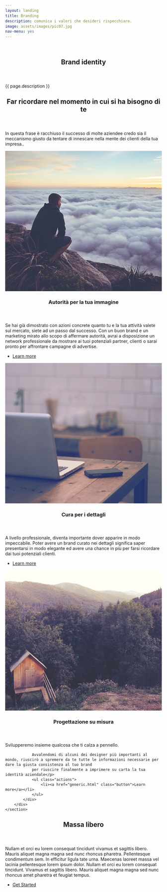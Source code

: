 ```yaml
---
layout: landing
title: Branding
description: comunica i valori che desideri rispecchiare.
image: assets/images/pic07.jpg
nav-menu: yes
---
```


<!-- Banner -->
<!-- Note: The "styleN" class below should match that of the header element. -->
<section id="banner" class="style5">
	<div class="inner">
		<span class="image">
			<img src="{{ site.baseurl }}/{{ page.image }}" alt="" />
		</span>
		<header class="major">
			<h1>Brand identity</h1>
		</header>
		<div class="content">
			<p>{{ page.description }}</p>
		</div>
	</div>
</section>

<!-- Main -->
<div id="main">

<!-- One -->
<section id="one">
	<div class="inner">
		<header class="major">
			<h2>Far ricordare nel momento in cui si ha bisogno di te</h2>
		</header>
		<p>In questa frase è racchiuso il successo di molte aziendee credo sia il meccanismo giusto da tentare di innescare nella mente dei clienti della tua impresa..</p>
	</div>
</section>

<!-- Two -->
<section id="two" class="spotlights">
	<section>
		<a href="generic.html" class="image">
			<img src="assets/images/pic08.jpg" alt="" data-position="center center" />
		</a>
		<div class="content">
			<div class="inner">
				<header class="major">
					<h3>Autorit&agrave; per la tua immagine</h3>
				</header>
				<p>Se hai già dimostrato con azioni concrete quanto tu e la tua attività valete sul mercato, siete ad un passo dal successo.
				Con un buon brand e un marketing mirato allo scopo di affermare autorità, avrai a disposizione un network professionale da mostrare ai tuoi potenziali partner, clienti o sarai pronto per affrontare campagne di advertise.</p>
				<ul class="actions">
					<li><a href="generic.html" class="button">Learn more</a></li>
				</ul>
			</div>
		</div>
	</section>
	<section>
		<a href="generic.html" class="image">
			<img src="assets/images/pic09.jpg" alt="" data-position="top center" />
		</a>
		<div class="content">
			<div class="inner">
				<header class="major">
					<h3>Cura per i dettagli</h3>
				</header>
				<p>A livello professionale, diventa importante dover apparire in modo impeccabile.
				Poter avere un brand curato nei dettagli significa saper presentarsi in modo elegante ed avere una chance in più per farsi ricordare dai tuoi potenziali clienti.</p>
				<ul class="actions">
					<li><a href="generic.html" class="button">Learn more</a></li>
				</ul>
			</div>
		</div>
	</section>
	<section>
		<a href="generic.html" class="image">
			<img src="assets/images/pic10.jpg" alt="" data-position="25% 25%" />
		</a>
		<div class="content">
			<div class="inner">
				<header class="major">
					<h3>Progettazione su misura</h3>
				</header>
				<p>Svilupperemo insieme qualcosa che ti calza a pennello.

				Avvalendomi di alcuni dei designer più importanti al mondo, riuscirò a spremere da te tutte le informazioni necessarie per dare la giusta consistenza al tuo brand
				per riuscire finalmente a imprimere su carta la tua identità aziendale</p>
				<ul class="actions">
					<li><a href="generic.html" class="button">Learn more</a></li>
				</ul>
			</div>
		</div>
	</section>
</section>

<!-- Three -->
<section id="three">
	<div class="inner">
		<header class="major">
			<h2>Massa libero</h2>
		</header>
		<p>Nullam et orci eu lorem consequat tincidunt vivamus et sagittis libero. Mauris aliquet magna magna sed nunc rhoncus pharetra. Pellentesque condimentum sem. In efficitur ligula tate urna. Maecenas laoreet massa vel lacinia pellentesque lorem ipsum dolor. Nullam et orci eu lorem consequat tincidunt. Vivamus et sagittis libero. Mauris aliquet magna magna sed nunc rhoncus amet pharetra et feugiat tempus.</p>
		<ul class="actions">
			<li><a href="generic.html" class="button next">Get Started</a></li>
		</ul>
	</div>
</section>

</div>
